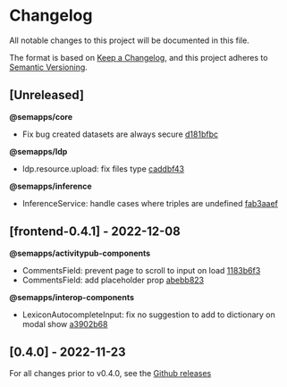 # Changelog

All notable changes to this project will be documented in this file.

The format is based on [Keep a Changelog](https://keepachangelog.com/en/1.0.0/),
and this project adheres to [Semantic Versioning](https://semver.org/spec/v2.0.0.html).

## [Unreleased]

**@semapps/core**
- Fix bug created datasets are always secure [d181bfbc](https://github.com/assemblee-virtuelle/semapps/commit/d181bfbc0a6a94c666cc96f4cc1a78e15f111372)

**@semapps/ldp**
- ldp.resource.upload: fix files type [caddbf43](https://github.com/assemblee-virtuelle/semapps/commit/caddbf43a4a93b5d88a9465dc0fd548467d3acfb)

**@semapps/inference**
- InferenceService: handle cases where triples are undefined [fab3aaef](https://github.com/assemblee-virtuelle/semapps/commit/fab3aaef81089f9b132e53f5c2b33485c502154e)

## [frontend-0.4.1] - 2022-12-08

**@semapps/activitypub-components**
- CommentsField: prevent page to scroll to input on load [1183b6f3](https://github.com/assemblee-virtuelle/semapps/commit/1183b6f31ccf5ce4fe68794acadab266395c22af)
- CommentsField: add placeholder prop [abebb823](https://github.com/assemblee-virtuelle/semapps/commit/abebb82396afbfa0a655f8ba42327432370bf731)

**@semapps/interop-components**
- LexiconAutocompleteInput: fix no suggestion to add to dictionary on modal show [a3902b68](https://github.com/assemblee-virtuelle/semapps/commit/a3902b68bf19bd910199a321ec535ad81856fd9e)

## [0.4.0] - 2022-11-23

For all changes prior to v0.4.0, see the [Github releases](https://github.com/assemblee-virtuelle/semapps/releases)
